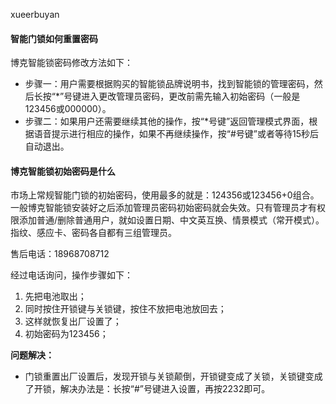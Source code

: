 xueerbuyan


#### 智能门锁如何重置密码

博克智能锁密码修改方法如下：
- 步骤一：用户需要根据购买的智能锁品牌说明书，找到智能锁的管理密码，然后长按“\*”号键进入更改管理员密码，更改前需先输入初始密码（一般是123456或000000）。
- 步骤二：如果用户还需要继续其他的操作，按“\*号键”返回管理模式界面，根据语音提示进行相应的操作，如果不再继续操作，按“#号键”或者等待15秒后自动退出。

#### 博克智能锁初始密码是什么

市场上常规智能门锁的初始密码，使用最多的就是：124356或123456+0组合。一般博克智能锁安装好之后添加管理员密码初始密码就会失效。只有管理员才有权限添加普通/删除普通用户，就如设置日期、中文英互换、情景模式（常开模式）。指纹、感应卡、密码各自都有三组管理员。

售后电话：18968708712

经过电话询问，操作步骤如下：
1. 先把电池取出；
2. 同时按住开锁键与关锁键，按住不放把电池放回去；
3. 这样就恢复出厂设置了；
4. 初始密码为123456；

**问题解决：**
- 门锁重置出厂设置后，发现开锁与关锁颠倒，开锁键变成了关锁，关锁键变成了开锁，解决办法是：长按“#”号键进入设置，再按2232即可。